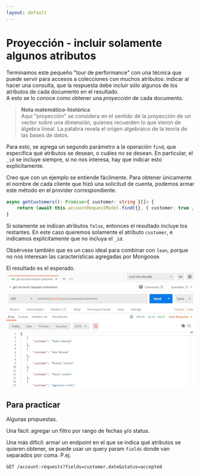 ```yaml
---
layout: default
---
```


# Proyección - incluir solamente algunos atributos
Terminamos este pequeño "tour de performance" con una técnica que puede servir para accesos a colecciones con muchos atributos: indicar al hacer una consulta, que la respuesta debe incluir sólo algunos de los atributos de cada documento en el resultado.  
A esto se lo conoce como obtener una _proyección_ de cada documento.

> **Nota matemático-histórica**  
> Aquí "proyección" se considera en el sentido de la proyección de un vector sobre una dimensión, quienes recuerden lo que vieron de álgebra lineal. La palabra revela el origen algebraico de la teoría de las bases de datos.

Para esto, se agrega un segundo parámetro a la operación `find`, que especifica qué atributos se desean, o cuáles no se desean. 
En particular, el `_id` se incluye siempre, si no nos interesa, hay que indicar esto explícitamente.

Creo que con un ejemplo se entiende fácilmente. Para obtener únicamente el nombre de cada cliente que hizó una solicitud de cuenta, podemos armar este método en el provider correspondiente.
``` typescript
async getCustomers(): Promise<{ customer: string }[]> {
    return (await this.accountRequestModel.find({}, { customer: true , _id: false}).lean());
}
```
Si solamente se indican atributos `false`, entonces el resultado incluye los restantes. En este caso queremos solamente el atributo `customer`, e indicamos explícitamente que no incluya el `_id`.

Obsérvese también que es un caso ideal para combinar con `lean`, porque no nos interesan las características agregadas por Mongoose.

El resultado es el esperado.
![sólo los nombres de cliente](./images/customer-endpoint-happy-case.jpg)


## Para practicar
Algunas propuestas.

Una fácil: agregar un filtro por rango de fechas y/o status.

Una más difícil: armar un endpoint en el que se indica qué atributos se quieren obtener, se puede usar un query param `fields` donde van separados por coma. P.ej. 
``` 
GET /account-requests?fields=customer,date&status=accepted
```
